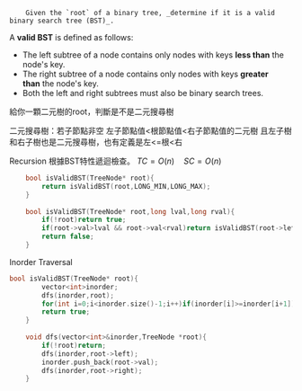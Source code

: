 		Given the `root` of a binary tree, _determine if it is a valid binary search tree (BST)_.

A **valid BST** is defined as follows:

-   The left subtree of a node contains only nodes with keys **less than** the node's key.
-   The right subtree of a node contains only nodes with keys **greater than** the node's key.
-   Both the left and right subtrees must also be binary search trees.

給你一顆二元樹的root，判斷是不是二元搜尋樹

二元搜尋樹：若子節點非空  左子節點值<根節點值<右子節點值的二元樹 且左子樹和右子樹也是二元搜尋樹，也有定義是左<=根<右

Recursion
根據BST特性遞迴檢查。
$TC=O(n) \quad SC=O(n)$

```cpp
	bool isValidBST(TreeNode* root){
        return isValidBST(root,LONG_MIN,LONG_MAX);
    }
    
    bool isValidBST(TreeNode* root,long lval,long rval){
        if(!root)return true;
        if(root->val>lval && root->val<rval)return isValidBST(root->left,lval,root->val) && isValidBST(root->right,root->val,rval);
        return false;
    }
```

Inorder Traversal

```cpp
bool isValidBST(TreeNode* root){
        vector<int>inorder;
        dfs(inorder,root); 
        for(int i=0;i<inorder.size()-1;i++)if(inorder[i]>=inorder[i+1])return false;
        return true;
    }
    
    void dfs(vector<int>&inorder,TreeNode *root){
        if(!root)return;
        dfs(inorder,root->left);
        inorder.push_back(root->val);
        dfs(inorder,root->right);
    }
```